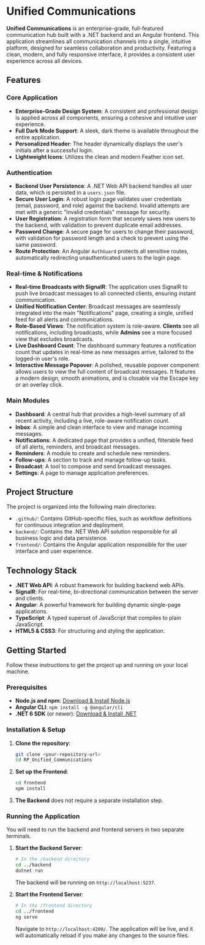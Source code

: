 # Unified Communications

**Unified Communications** is an enterprise-grade, full-featured communication hub built with a .NET backend and an Angular frontend. This application streamlines all communication channels into a single, intuitive platform, designed for seamless collaboration and productivity. Featuring a clean, modern, and fully responsive interface, it provides a consistent user experience across all devices.

## Features

### Core Application
-   **Enterprise-Grade Design System**: A consistent and professional design is applied across all components, ensuring a cohesive and intuitive user experience.
-   **Full Dark Mode Support**: A sleek, dark theme is available throughout the entire application.
-   **Personalized Header**: The header dynamically displays the user's initials after a successful login.
-   **Lightweight Icons**: Utilizes the clean and modern Feather icon set.

### Authentication
-   **Backend User Persistence**: A .NET Web API backend handles all user data, which is persisted in a `users.json` file.
-   **Secure User Login**: A robust login page validates user credentials (email, password, and role) against the backend. Invalid attempts are met with a generic "Invalid credentials" message for security.
-   **User Registration**: A registration form that securely saves new users to the backend, with validation to prevent duplicate email addresses.
-   **Password Change**: A secure page for users to change their password, with validation for password length and a check to prevent using the same password.
-   **Route Protection**: An Angular `AuthGuard` protects all sensitive routes, automatically redirecting unauthenticated users to the login page.

### Real-time & Notifications
-   **Real-time Broadcasts with SignalR**: The application uses SignalR to push live broadcast messages to all connected clients, ensuring instant communication.
-   **Unified Notification Center**: Broadcast messages are seamlessly integrated into the main "Notifications" page, creating a single, unified feed for all alerts and communications.
-   **Role-Based Views**: The notification system is role-aware. **Clients** see all notifications, including broadcasts, while **Admins** see a more focused view that excludes broadcasts.
-   **Live Dashboard Count**: The dashboard summary features a notification count that updates in real-time as new messages arrive, tailored to the logged-in user's role.
-   **Interactive Message Popover**: A polished, reusable popover component allows users to view the full content of broadcast messages. It features a modern design, smooth animations, and is closable via the Escape key or an overlay click.

### Main Modules
-   **Dashboard**: A central hub that provides a high-level summary of all recent activity, including a live, role-aware notification count.
-   **Inbox**: A simple and clean interface to view and manage incoming messages.
-   **Notifications**: A dedicated page that provides a unified, filterable feed of all alerts, reminders, and broadcast messages.
-   **Reminders**: A module to create and schedule new reminders.
-   **Follow-ups**: A section to track and manage follow-up tasks.
-   **Broadcast**: A tool to compose and send broadcast messages.
-   **Settings**: A page to manage application preferences.

## Project Structure

The project is organized into the following main directories:
-   `.github/`: Contains GitHub-specific files, such as workflow definitions for continuous integration and deployment.
-   `backend/`: Contains the .NET Web API solution responsible for all business logic and data persistence.
-   `frontend/`: Contains the Angular application responsible for the user interface and user experience.

## Technology Stack

-   **.NET Web API**: A robust framework for building backend web APIs.
-   **SignalR**: For real-time, bi-directional communication between the server and clients.
-   **Angular**: A powerful framework for building dynamic single-page applications.
-   **TypeScript**: A typed superset of JavaScript that compiles to plain JavaScript.
-   **HTML5 & CSS3**: For structuring and styling the application.

## Getting Started

Follow these instructions to get the project up and running on your local machine.

### Prerequisites

-   **Node.js and npm**: [Download & Install Node.js](https://nodejs.org/)
-   **Angular CLI**: `npm install -g @angular/cli`
-   **.NET 6 SDK** (or newer): [Download & Install .NET](https://dotnet.microsoft.com/download)

### Installation & Setup

1.  **Clone the repository**:
    ```bash
    git clone <your-repository-url>
    cd RP_Unified_Communications
    ```

2.  **Set up the Frontend**:
    ```bash
    cd frontend
    npm install
    ```

3.  **The Backend** does not require a separate installation step.

### Running the Application

You will need to run the backend and frontend servers in two separate terminals.

1.  **Start the Backend Server**:
    ```bash
    # In the /backend directory
    cd ../backend
    dotnet run
    ```
    The backend will be running on `http://localhost:5237`.

2.  **Start the Frontend Server**:
    ```bash
    # In the /frontend directory
    cd ../frontend
    ng serve
    ```
    Navigate to `http://localhost:4200/`. The application will be live, and it will automatically reload if you make any changes to the source files.

